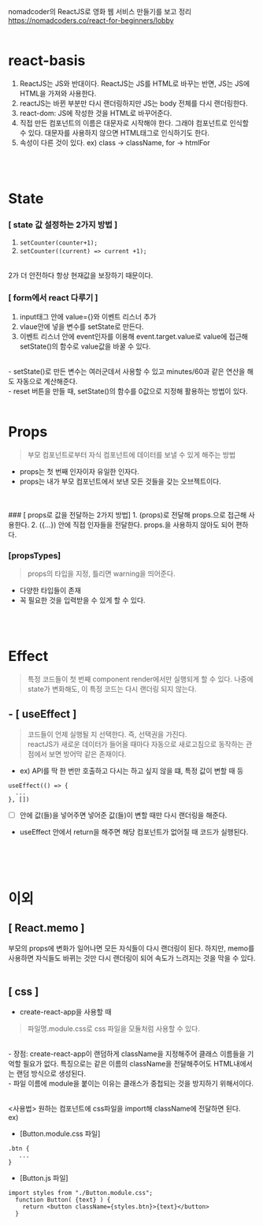 nomadcoder의 ReactJS로 영화 웹 서비스 만들기를 보고 정리
<br>
<https://nomadcoders.co/react-for-beginners/lobby>
<br>
<br>

# react-basis
1. ReactJS는 JS와 반대이다. ReactJS는 JS를 HTML로 바꾸는 반면, JS는 JS에 HTML을 가져와 사용한다.
2. reactJS는 바뀐 부분만 다시 랜더링하지만 JS는 body 전체를 다시 랜더링한다.
3. react-dom: JS에 작성한 것을 HTML로 바꾸어준다.
4. 직접 만든 컴포넌트의 이름은 대문자로 시작해야 한다. 그래야 컴포넌트로 인식할 수 있다. 대문자를 사용하지 않으면 HTML태그로 인식하기도 한다.
5.  속성이 다른 것이 있다. ex) class -> className, for -> htmlFor
<br>
<br>

# State
### [ state 값 설정하는 2가지 방법 ]
1. `setCounter(counter+1);`
2. `setCounter((current) => current +1);`
<br>
2가 더 안전하다 항상 현재값을 보장하기 때문이다.

### [ form에서 react 다루기 ]
1. input태그 안에 value={}와 이벤트 리스너 추가
2. vlaue안에 넣을 변수를 setState로 만든다.
3. 이벤트 리스너 안에 event인자를 이용해 event.target.value로 value에 접근해 setState()의 함수로 value값을 바꿀 수 있다.

<br>
- setState()로 만든 변수는 여러군데서 사용할 수 있고 minutes/60과 같은 연산을 해도 자동으로 계산해준다.
<br>
- reset 버튼을 만들 때, setState()의 함수를 0값으로 지정해 활용하는 방법이 있다.
<br>
<br>

# Props
> 부모 컴포넌트로부터 자식 컴포넌트에 데이터를 보낼 수 있게 해주는 방법
- props는 첫 번째 인자이자 유일한 인자다.
- props는 내가 부모 컴포넌트에서 보낸 모든 것들을 갖는 오브젝트이다.
<br>
<br>
### [ props로 값을 전달하는 2가지 방법]
1. (props)로 전달해 props.으로 접근해 사용한다.
2. ({...}) 안에 직접 인자들을 전달한다. props.을 사용하지 않아도 되어 편하다.

### [propsTypes]
> props의 타입을 지정, 틀리면 warning을 띄어준다.
- 다양한 타입들이 존재
- 꼭 필요한 것을 입력받을 수 있게 할 수 있다.
<br>
<br>

# Effect
> 특정 코드들이 첫 번째 component render에서만 실행되게 할 수 있다.
나중에 state가 변화해도, 이 특정 코드는 다시 랜더링 되지 않는다.

## - [ useEffect ]
> 코드들이 언제 실행될 지 선택한다. 즉, 선택권을 가진다. <br>reactJS가 새로운 데이터가 들어올 때마다 자동으로 새로고침으로 동작하는 관점에서 보면 방어막 같은 존재이다. 
- ex) API를 딱 한 번만 호출하고 다시는 하고 싶지 않을 떄, 특정 값이 변할 때 등
```
useEffect(() => {
  ...
}, [])
```

- [ ] 안에 값(들)을 넣어주면 넣어준 값(들)이 변할 때만 다시 랜더링을 해준다.
- useEffect 안에서 return을 해주면 해당 컴포넌트가 없어질 때 코드가 실행된다.
<br>
<br>
<br>

# 이외
## [ React.memo ]
부모의 props에 변화가 일어나면 모든 자식들이 다시 랜더링이 된다. 하지만, memo를 사용하면  자식들도 바뀌는 것만 다시 랜더링이 되어 속도가 느려지는 것을 막을 수 있다.
<br>
<br>
## [ css ]
- create-react-app을 사용할 때
> 파일명.module.css로 css 파일을 모듈처럼 사용할 수 있다. 
<br>
- 장점: create-react-app이 랜덤하게 className을 지정해주어 클래스 이름들을 기억할 필요가 없다.
특징으로는 같은 이름의 className을 전달해주어도 HTML내에서는 랜덤 방식으로 생성된다. 
<br>
- 파일 이름에 module을 붙이는 이유는 클래스가 중첩되는 것을 방지하기 위해서이다.
<br>
<br>

<사용법>
원하는 컴포넌트에 css파일을 import해 className에 전달하면 된다. 
<br>
ex)
- [Button.module.css 파일]
```
.btn {
   ...
}
```
- [Button.js 파일]
```
import styles from "./Button.module.css";
  function Button( {text} ) {
    return <button className={styles.btn}>{text}</button>
  }
```
